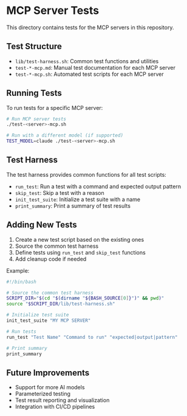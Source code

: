 # MCP Server Tests

This directory contains tests for the MCP servers in this repository.

## Test Structure

- `lib/test-harness.sh`: Common test functions and utilities
- `test-*-mcp.md`: Manual test documentation for each MCP server
- `test-*-mcp.sh`: Automated test scripts for each MCP server

## Running Tests

To run tests for a specific MCP server:

```bash
# Run MCP server tests
./test-<server>-mcp.sh

# Run with a different model (if supported)
TEST_MODEL=claude ./test-<server>-mcp.sh
```

## Test Harness

The test harness provides common functions for all test scripts:

- `run_test`: Run a test with a command and expected output pattern
- `skip_test`: Skip a test with a reason
- `init_test_suite`: Initialize a test suite with a name
- `print_summary`: Print a summary of test results

## Adding New Tests

1. Create a new test script based on the existing ones
2. Source the common test harness
3. Define tests using `run_test` and `skip_test` functions
4. Add cleanup code if needed

Example:

```bash
#!/bin/bash

# Source the common test harness
SCRIPT_DIR="$(cd "$(dirname "${BASH_SOURCE[0]}")" && pwd)"
source "$SCRIPT_DIR/lib/test-harness.sh"

# Initialize test suite
init_test_suite "MY MCP SERVER"

# Run tests
run_test "Test Name" "Command to run" "expected|output|pattern"

# Print summary
print_summary
```

## Future Improvements

- Support for more AI models
- Parameterized testing
- Test result reporting and visualization
- Integration with CI/CD pipelines
